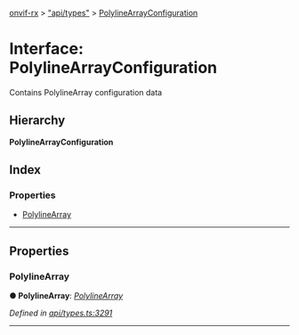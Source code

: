 [onvif-rx](../README.md) > ["api/types"](../modules/_api_types_.md) > [PolylineArrayConfiguration](../interfaces/_api_types_.polylinearrayconfiguration.md)

# Interface: PolylineArrayConfiguration

Contains PolylineArray configuration data

## Hierarchy

**PolylineArrayConfiguration**

## Index

### Properties

* [PolylineArray](_api_types_.polylinearrayconfiguration.md#polylinearray)

---

## Properties

<a id="polylinearray"></a>

###  PolylineArray

**● PolylineArray**: *[PolylineArray](_api_types_.polylinearray.md)*

*Defined in [api/types.ts:3291](https://github.com/patrickmichalina/onvif-rx/blob/1596479/src/api/types.ts#L3291)*

___

